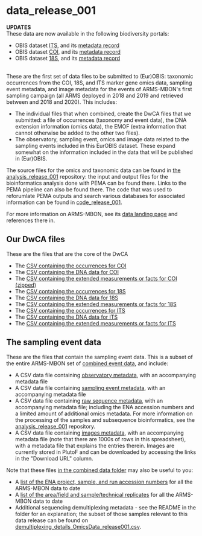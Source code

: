 # data_release_001

<!--These are the data files associated with the first ARMS-MBON dataset submitted to EurOBIS ([DOI](https://doi.org/10.14284/620)): -->
**UPDATES** <br>
These data are now available in the following biodiversity portals: 
* OBIS dataset [ITS](https://obis.org/dataset/ddab58b2-0072-41b8-afc5-ac10d937247f), and its [metadata record](https://doi.org/10.14284/706)
* OBIS dataset [COI](https://obis.org/dataset/066f002f-58d5-4687-bdb8-b39cdaef0c2b), and its [metadata record](https://doi.org/10.14284/620)
* OBIS dataset [18S](https://obis.org/dataset/0ada9b0c-14f5-4247-881e-9f6f62b2c165), and its [metadata record](https://doi.org/10.14284/705)

<br>
These are the first set of data files to be submitted to (Eur)OBIS: taxonomic occurrences from the COI, 18S, and ITS marker gene omics data, sampling event metadata, and image metadata for the events of ARMS-MBON's first sampling campaign (all ARMS deployed in 2018 and 2019 and retrieved between and 2018 and 2020). This includes: 

* The individual files that when combined, create the DwCA files that we submitted: a file of occurrences (taxonomy and event data), the DNA extension information (omics data), the EMOF (extra information that cannot otherwise be added to the other two files).
* The observatory, sampling event, omics and image data related to the sampling events included in this EurOBIS dataset. These expand somewhat on the information included in the data that will be published in (Eur)OBIS.

The source files for the omics and taxonomic data can be found in [the analysis_release_001](https://github.com/arms-mbon/analysis_release_001) repository: the input and output files for the bioinformatics analysis done with PEMA can be found there. Links to the PEMA pipeline can also be found there. The code that was used to reforumlate PEMA outputs and search various databases for associated information can be found in [code_release_001](https://github.com/arms-mbon/code_release_001). 

For more information on ARMS-MBON, see its [data landing page](https://data.arms-mbon.org/) and references there in. 


## Our DwCA files 
These are the files that are the core of the DwCA
* The [CSV containing the occurrences for COI](https://github.com/arms-mbon/data_release_001/blob/main/ARMS_COI_Occurrence.csv) 
* The [CSV containing the DNA data for COI](https://github.com/arms-mbon/data_release_001/blob/main/ARMS_COI_DNAextension.csv) 
* The [CSV containing the extended measurements or facts for COI (zipped)](https://github.com/arms-mbon/data_release_001/blob/main/ARMS_COI_EMOF.zip) 
* The [CSV containing the occurrences for 18S](https://github.com/arms-mbon/data_release_001/blob/main/ARMS_18S_Occurrence.csv) 
* The [CSV containing the DNA data for 18S](https://github.com/arms-mbon/data_release_001/blob/main/ARMS_18S_DNAextension.csv) 
* The [CSV containing the extended measurements or facts for 18S](https://github.com/arms-mbon/data_release_001/blob/main/ARMS_18S_EMOF.csv) 
* The [CSV containing the occurrences for ITS](https://github.com/arms-mbon/data_release_001/blob/main/ARMS_ITS_Occurrence.csv) 
* The [CSV containing the DNA data for ITS](https://github.com/arms-mbon/data_release_001/blob/main/ARMS_ITS_DNAextension.csv) 
* The [CSV containing the extended measurements or facts for ITS](https://github.com/arms-mbon/data_release_001/blob/main/ARMS_ITS_EMOF.csv)

  
## The sampling event data
These are the files that contain the sampling event data. This is a subset of the entire ARMS-MBON set of [combined event data](https://github.com/arms-mbon/data_workspace/tree/main/qualitycontrolled_data/combined), and include: 
* A CSV data file containing [observatory metadata](https://github.com/arms-mbon/data_release_001/blob/main/ObservatoryData_release001.csv), with an accompanying metadata file
* A CSV data file containing [sampling event metadata](https://github.com/arms-mbon/data_release_001/blob/main/SamplingEventData_release001.csv), with an accompanying metadata file
* A CSV data file containing [raw sequence metadata](https://github.com/arms-mbon/data_release_001/blob/main/OmicsData_release001.csv), with an accompanying metadata file; including the ENA accession numbers and a limited amount of additional omics metadata. For more information on the processing of the samples and subsequence bioinformatics, see the [analysis_release_001](https://github.com/arms-mbon/analysis_release_001) repository.
* A CSV data file containing [images metadata](https://github.com/arms-mbon/data_release_001/blob/main/ImageData_release001.csv), with an accompanying metadata file (note that there are 1000s of rows in this spreadsheet), with a metadata file that explains the entries therein. Images are currently stored in PlutoF and can be downloaded by accessing the links in the "Download URL" column.

Note that these files [in the combined data folder](https://github.com/arms-mbon/data_workspace/tree/main/qualitycontrolled_data/combined) may also be useful to you:
*  A [list of the ENA project, sample, and run accession numbers](https://github.com/arms-mbon/data_workspace/blob/main/qualitycontrolled_data/combined/ena_accession_numbers.xlsx) for all the ARMS-MBON data to date
*  A [list of the area/field and sample/technical replicates](https://github.com/arms-mbon/data_workspace/blob/main/qualitycontrolled_data/combined/replicates_list.csv) for all the ARMS-MBON data to date
*  Additional sequencing demultiplexing metadata - see the README in the folder for an explanation; the subset of those samples relevant to this data release can be found on [demultiplexing_details_OmicsData_release001.csv](https://github.com/arms-mbon/data_release_001/blob/main/demultiplexing_details_OmicsData_release001.csv). 

